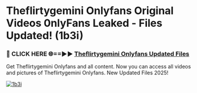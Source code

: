 # Theflirtygemini Onlyfans Original Videos 0nlyFans Leaked - Files Updated! (1b3i)

<h3>🔴 CLICK HERE 🌐==►► <a href="https://tinyurl.com/ehrbuxhb" rel="nofollow">Theflirtygemini Onlyfans Updated Files</a></h3>

Get Theflirtygemini Onlyfans and all content. Now you can access all videos and pictures of Theflirtygemini Onlyfans. New Updated Files 2025!

[![1b3i](https://i.imgur.com/lVYEuWS.gif)](https://tinyurl.com/ehrbuxhb)
